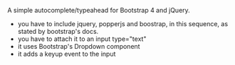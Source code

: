A simple autocomplete/typeahead for Bootstrap 4 and jQuery.  

- you have to include jquery, popperjs and boostrap, in this sequence, as stated by bootstrap's docs.
- you have to attach it to an input type="text"
- it uses Bootstrap's Dropdown component
- it adds a keyup event to the input
